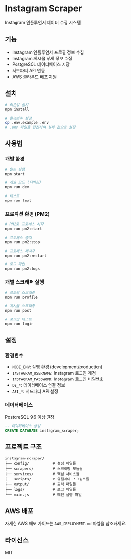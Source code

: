 # Instagram Scraper

Instagram 인플루언서 데이터 수집 시스템

## 기능

- Instagram 인플루언서 프로필 정보 수집
- Instagram 게시물 상세 정보 수집
- PostgreSQL 데이터베이스 저장
- 서드파티 API 연동
- AWS 클라우드 배포 지원

## 설치

```bash
# 의존성 설치
npm install

# 환경변수 설정
cp .env.example .env
# .env 파일을 편집하여 실제 값으로 설정
```

## 사용법

### 개발 환경

```bash
# 일반 실행
npm start

# 개발 모드 (디버깅)
npm run dev

# 테스트
npm run test
```

### 프로덕션 환경 (PM2)

```bash
# PM2로 프로세스 시작
npm run pm2:start

# 프로세스 중지
npm run pm2:stop

# 프로세스 재시작
npm run pm2:restart

# 로그 확인
npm run pm2:logs
```

### 개별 스크래퍼 실행

```bash
# 프로필 스크래핑
npm run profile

# 게시물 스크래핑
npm run post

# 로그인 테스트
npm run login
```

## 설정

### 환경변수

- `NODE_ENV`: 실행 환경 (development/production)
- `INSTAGRAM_USERNAME`: Instagram 로그인 계정
- `INSTAGRAM_PASSWORD`: Instagram 로그인 비밀번호
- `DB_*`: 데이터베이스 연결 정보
- `API_*`: 서드파티 API 설정

### 데이터베이스

PostgreSQL 9.6 이상 권장

```sql
-- 데이터베이스 생성
CREATE DATABASE instagram_scraper;
```

## 프로젝트 구조

```
instagram-scraper/
├── config/           # 설정 파일들
├── scrapers/         # 스크래핑 모듈들
├── services/         # 핵심 서비스들
├── scripts/          # 유틸리티 스크립트들
├── output/           # 출력 파일들
├── logs/             # 로그 파일들
└── main.js           # 메인 실행 파일
```

## AWS 배포

자세한 AWS 배포 가이드는 `AWS_DEPLOYMENT.md` 파일을 참조하세요.

## 라이선스

MIT 